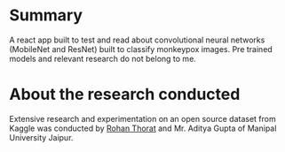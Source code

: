 # Summary
A react app built to test and read about convolutional neural networks (MobileNet and ResNet) built to classify monkeypox images.
Pre trained models and relevant research do not belong to me.

# About the research conducted
Extensive research and experimentation on an open source dataset from Kaggle was conducted by <a href = "https://www.linkedin.com/in/rohan-thorat-b1655a253/">Rohan Thorat</a> and Mr. Aditya Gupta of Manipal University Jaipur.